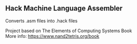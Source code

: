 ## Hack Machine Language Assembler 

Converts .asm files into .hack files 

Project based on The Elements of Computing Systems Book  
More info: https://www.nand2tetris.org/book
